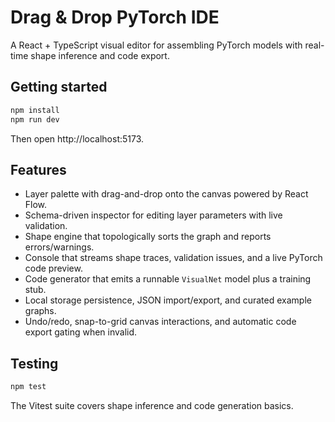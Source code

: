 # Drag & Drop PyTorch IDE

A React + TypeScript visual editor for assembling PyTorch models with real-time shape inference and code export.

## Getting started

```bash
npm install
npm run dev
```

Then open http://localhost:5173.

## Features

- Layer palette with drag-and-drop onto the canvas powered by React Flow.
- Schema-driven inspector for editing layer parameters with live validation.
- Shape engine that topologically sorts the graph and reports errors/warnings.
- Console that streams shape traces, validation issues, and a live PyTorch code preview.
- Code generator that emits a runnable `VisualNet` model plus a training stub.
- Local storage persistence, JSON import/export, and curated example graphs.
- Undo/redo, snap-to-grid canvas interactions, and automatic code export gating when invalid.

## Testing

```bash
npm test
```

The Vitest suite covers shape inference and code generation basics.
